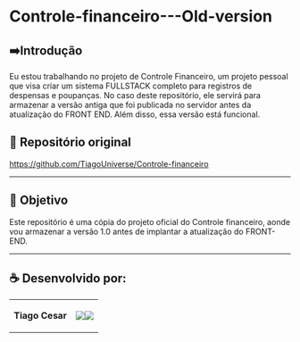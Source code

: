# Controle-financeiro---Old-version




## ➡️Introdução
Eu estou trabalhando no projeto de Controle Financeiro, um projeto pessoal que visa criar um sistema FULLSTACK completo para registros de despensas e poupanças. No caso deste repositório, ele servirá para armazenar a versão antiga que foi publicada no servidor antes da atualização do FRONT END. Além disso, essa versão está funcional.


## 🔗 Repositório original

https://github.com/TiagoUniverse/Controle-financeiro

---


## 🎯 Objetivo
Este repositório é uma cópia do projeto oficial do Controle financeiro, aonde vou armazenar a versão 1.0 antes de implantar a atualização do FRONT-END.

---

## ☕ Desenvolvido por:

<table>
  <tbody>

<tr>
    <td><p align="left-center"><b>Tiago Cesar</b></p></td>
    <td><a href="https://github.com/TiagoUniverse" target="_blank"><img loading="lazy" src="https://img.shields.io/badge/GitHub-100000?style=for-the-badge&logo=github&logoColor=white" target="_blank" align="center"></a><a href="https://www.linkedin.com/in/tiago-lopes--/" target="_blank"><img loading="lazy" src="https://img.shields.io/badge/-LinkedIn-%230077B5?style=for-the-badge&logo=linkedin&logoColor=white" target="_blank" align="center"></a></td>
  </tr>

  </tbody>
 </table>
